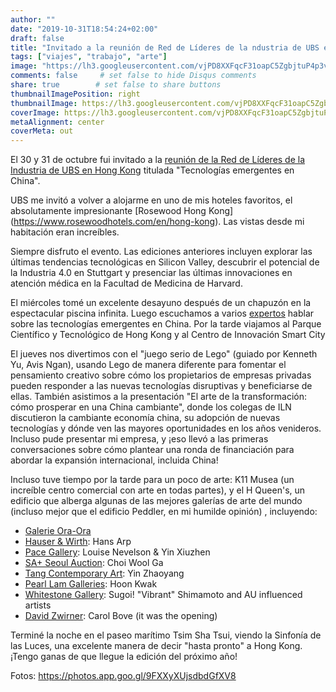 ```yaml
---
author: ""
date: "2019-10-31T18:54:24+02:00"
draft: false
title: "Invitado a la reunión de Red de Líderes de la ndustria de UBS en Hong Kong"
tags: ["viajes", "trabajo", "arte"]
image: "https://lh3.googleusercontent.com/vjPD8XXFqcF31oapC5ZgbjtuP4p3vRJtOJH1W4qq9Mg0SiFBw94Lfd3_oax_mOadxFaIQrZDraeZ4G4tgFqmaDcUSTR6wupreg6BTWNmspsg8IcfGholHEg-qC_uqCSQPzVOq6A55is=w1920-h1080"
comments: false     # set false to hide Disqus comments
share: true        # set false to share buttons
thumbnailImagePosition: right
thumbnailImage: https://lh3.googleusercontent.com/vjPD8XXFqcF31oapC5ZgbjtuP4p3vRJtOJH1W4qq9Mg0SiFBw94Lfd3_oax_mOadxFaIQrZDraeZ4G4tgFqmaDcUSTR6wupreg6BTWNmspsg8IcfGholHEg-qC_uqCSQPzVOq6A55is=w1920-h1080
coverImage: https://lh3.googleusercontent.com/vjPD8XXFqcF31oapC5ZgbjtuP4p3vRJtOJH1W4qq9Mg0SiFBw94Lfd3_oax_mOadxFaIQrZDraeZ4G4tgFqmaDcUSTR6wupreg6BTWNmspsg8IcfGholHEg-qC_uqCSQPzVOq6A55is=w1920-h1080
metaAlignment: center
coverMeta: out
---
```


El 30 y 31 de octubre fui invitado a la [reunión de la Red de Líderes de la Industria de UBS en Hong Kong](https://uhnw.ubs.com/wmex-iln-apac-2019/home/) titulada "Tecnologías emergentes en China".

<!--more-->

UBS me invitó a volver a alojarme en uno de mis hoteles favoritos, el absolutamente impresionante [Rosewood Hong Kong] (https://www.rosewoodhotels.com/en/hong-kong). Las vistas desde mi habitación eran increíbles.

Siempre disfruto el evento. Las ediciones anteriores incluyen explorar las últimas tendencias tecnológicas en Silicon Valley, descubrir el potencial de la Industria 4.0 en Stuttgart y presenciar las últimas innovaciones en atención médica en la Facultad de Medicina de Harvard.

El miércoles tomé un excelente desayuno después de un chapuzón en la espectacular piscina infinita. Luego escuchamos a varios [expertos](https://uhnw.ubs.com/wmex-iln-apac-2019/speakers/) hablar sobre las tecnologías emergentes en China. Por la tarde viajamos al Parque Científico y Tecnológico de Hong Kong y al Centro de Innovación Smart City

El jueves nos divertimos con el "juego serio de Lego" (guiado por Kenneth Yu, Avis Ngan), usando Lego de manera diferente para fomentar el pensamiento creativo sobre cómo los propietarios de empresas privadas pueden responder a las nuevas tecnologías disruptivas y beneficiarse de ellas. También asistimos a la presentación "El arte de la transformación: cómo prosperar en una China cambiante", donde los colegas de ILN discutieron la cambiante economía china, su adopción de nuevas tecnologías y dónde ven las mayores oportunidades en los años venideros. Incluso pude presentar mi empresa, y ¡eso llevó a las primeras conversaciones sobre cómo plantear una ronda de financiación para abordar la expansión internacional, incluida China!

Incluso tuve tiempo por la tarde para un poco de arte: K11 Musea (un increíble centro comercial con arte en todas partes), y el H Queen's, un edificio que alberga algunas de las mejores galerías de arte del mundo (incluso mejor que el edificio Peddler, en mi humilde opinión) , incluyendo:

* [Galerie Ora-Ora](https://www.ora-ora.com/)
* [Hauser & Wirth](https://www.hauserwirth.com/locations/10075-hauser-wirth-hong-kong): Hans Arp
* [Pace Gallery](https://www.pacegallery.com/galleries/hong-kong/): Louise Nevelson & Yin Xiuzhen
* [SA+ Seoul Auction](https://www.seoulauction.com/?lang=en): Choi Wool Ga
* [Tang Contemporary Art](https://www.tangcontemporary.com/): Yin Zhaoyang
* [Pearl Lam Galleries](https://www.pearllam.com/city/hong-kong/): Hoon Kwak
* [Whitestone Gallery](https://www.whitestone-gallery.com/): Sugoi! "Vibrant" Shimamoto and AU influenced artists
* [David Zwirner](https://www.davidzwirner.com/): Carol Bove (it was the opening)

Terminé la noche en el paseo marítimo Tsim Sha Tsui, viendo la Sinfonía de las Luces, una excelente manera de decir "hasta pronto" a Hong Kong. ¡Tengo ganas de que llegue la edición del próximo año!

Fotos: https://photos.app.goo.gl/9FXXyXUjsdbdGfXV8

<script src="https://cdn.jsdelivr.net/npm/publicalbum@latest/embed-ui.min.js" async></script>
<div class="pa-gallery-player-widget" style="width:100%; height:480px; display:none;"
  data-link="https://photos.app.goo.gl/HHPE4CF5gnp9pQab9"
  data-title="205 new photos by Jorge Cortell">
  <object data="https://lh3.googleusercontent.com/beIruNdUQQUWAjxZa7Fa7Wm3Pt7PRu_iwaxzdjAnrZyeeqQWqAmHBMmfLRK7dd7cDuxeItGyv6uMCB7j9FWXki3YFCo4XQmXCHgEUVXEomXZgJ8AU8UGmQFdtA4oAYInSvqD1Bzxl9I=w1920-h1080"></object>
  <object data="https://lh3.googleusercontent.com/-mOpvb6OGP8LDieBaLiwiVHhjlQB1Bigb834bugFhpqQgbrd_FE2Pkn4ndDN9MQlUqHRVLTBuz6DNx_IvQH2o4yjOu_mC-K1fL6eEQss2H-kzFggsEZpQIJA2QHV8btRhB49OGXV8aA=w1920-h1080"></object>
  <object data="https://lh3.googleusercontent.com/y5tZC4UfD6Cis0FO2aiHtx-x229zu2FUl2_BKciTZTf3ldyjxMm2JMx7-UWdXR7broyr01z48u1MnP0V0mh_K2o9wfFyC1Jms9TS-DcT93g9pv8m6nCikAFZi_C6Z0k-TRk7AGIBZVA=w1920-h1080"></object>
  <object data="https://lh3.googleusercontent.com/bXv7pExFxIAAACV_HbM9vISMMd5V6zlG9aJ2J3SxXVhey2DRkOHNuc16SwCKjAfQM0gZV9ja1HUXuJCC7rTq_N3v5w88l33OfiGY41YFrKCCpvQrfRGFEBEdPWhQoeHg13NKqGh8Kgs=w1920-h1080"></object>
  <object data="https://lh3.googleusercontent.com/RxemQ3TAPZQlM0eWHVluYtsEqMqOgeqTGmLUzWu7Irc2KnuSwA_DowzpX9mjawjI8BGR1-nBfrsDY6_IeR0tdknYn3zgHgjdKUN3VZW7WbjWDkMoylTavzdFtWH4RmprQCYu146hww0=w1920-h1080"></object>
  <object data="https://lh3.googleusercontent.com/XbV7lESGgT9Qv3wJEXhAJo4lwfsb8vJQgrBG53i84sK6VqrJSI03wrw2yNnsm2jcnn5ayZScCPUWgEzF5vunFdoq-U3I_qVMiO05KZkFi7MZz4A-tR4puV-I9Dl2YPOLpYG-xr4IrTI=w1920-h1080"></object>
  <object data="https://lh3.googleusercontent.com/DXtd4LRE385_5oyCnuz0f7jRO6c89REerP8VPTpZ4NdL1hS5XTAMBLK-_O2jXw_s36Qj8lLmNMexgbPFSkznCRBOX7grLy2u5wYsLr17VlmKJby_t1ois0wMP686hztr-Vrm5v5eVmA=w1920-h1080"></object>
  <object data="https://lh3.googleusercontent.com/5-yCUMq525-VAGebEvPIjsQpHH_tIJugVpqAULMSibhhoHUNL3dCvK6oS5CE1ecTKehFctXRpf5zU9k5Gs0LvFwqXQ4ST105u_Ij7QseGdhvCwMg4j8EffgbaPF5qk17Og5oWS2tEEE=w1920-h1080"></object>
  <object data="https://lh3.googleusercontent.com/b0ETJwooRv7xGFsZoUssAQXMJbljAltbZ7540eRKU2KumjaXxqI56jGp2bUjprANyhWpg3om5OwOktMgj8LGxAh1qhsgJPvgejVUQ24l7k6VUG1t2mXqFutm_BfhS44_4qJ4kIOupTE=w1920-h1080"></object>
  <object data="https://lh3.googleusercontent.com/KwZGUscYVAssXTguquupx3gt7vg9Gmyqzui3WUn8cCH7mLrx5furDiuT9txnf0T7iCtB3kkBb7AnzeAu-B8azjN7yjaTAS16-IOSxAFu5-adOrbQeSZioUagpWQJJ6XH_McExAaNjiw=w1920-h1080"></object>
  <object data="https://lh3.googleusercontent.com/8P6z5CRybeFs548ow0zB4cGt8_y3csr12zBMNIxvIlyyxMkOEfAHFSAgJujERyLPjnp8AK1rxr6rpvxebiC-l4Vrbdmo6bQdSQArki8xi4SDZkCKRFE8qsEhzbHVx-_mH4vGRuyY7NU=m37" type="video/mp4"></object>
  <object data="https://lh3.googleusercontent.com/fssNK8nvYbXyZ8BWD9v8QifB3dBOvV4w7ePzH_wJEGUxgiX2lHNFTXEW3NCZ47CoOGuuK2XXEUF8RXbyONorM3hLvgSBxV_rXgUjXPB4KA6Ix58u9Di5FP9ovyPdGKETETSdf0Io2yQ=w1920-h1080"></object>
  <object data="https://lh3.googleusercontent.com/55wjax4Pn-Z976jqUCeVql0pNynmR1PWk12iW1ufVNMmgi7OAkkoZX0SsV2qrVKOKO-bJQL0jKrOgP1I3dtKBXJXQie4-MHBUVH1CBsHF1s8AQWY5g82fB--fS9Z4sGXIM-YBAGqgq8=w1920-h1080"></object>
  <object data="https://lh3.googleusercontent.com/34Rx18MbdavEWJjrA-OX0yQLuIWHefCi954qPWV_7DTzy14PT4hSU2QDxaGG56z5HIi5Mce80a8SPa5lqOgzyhVu_xXZGJ10-JuUPcrZFAif6MG-StuXFQFGh76XBkQXIbhh9YIfWzU=w1920-h1080"></object>
  <object data="https://lh3.googleusercontent.com/xT1VXGrw4n1UO3eX7fI1jKomYGBHccTuYBY95MUkKnjHVs0Mo7EIsD_GkOXVO2aCuf9QlD6TvyTszNd-uPcedUJpX7jFR8U5oA2s1NPkbR5opHhGnSDIJrsHM3EZIlN4x1O2w0j9xZ0=w1920-h1080"></object>
  <object data="https://lh3.googleusercontent.com/ZHNWjgSpOzIC3a-HLH4I6pJSVLTErVahJ-F6OI8_XTAqsMyt6TROGk9WYHL_g8qIOLBxzjjjyr141dz9bVrtfrV-tX4Mb_YgIOoa77hflY_FDvZ_x3gtFd_Yk23DW4a78IuQnqWVMbg=w1920-h1080"></object>
  <object data="https://lh3.googleusercontent.com/5oLRTK2HrlShtdmtm-KmCxvLcR9gTAZ9d0zUsSCC5gSSkcSR3bo_GSAI3VqVwpko2rRgwbXdOrKT-c2s1s06msBsgAWhIGClRW4EiJVvXo8L72SQOQaVmc_k521xsyhLkjExx32Bli8=w1920-h1080"></object>
  <object data="https://lh3.googleusercontent.com/ffPFYhqIDDQ12fwjcOJQT0HBNTb52FENzjdsmMby--LlmiCPBx4G6e9Pi3zpkBoHbKHERtssPr8pd6EHoVx0f9kizpAFKhkCNSAdppGndN2FhGKoLn178k487qQ7kJhitOGUbjhPY6k=w1920-h1080"></object>
  <object data="https://lh3.googleusercontent.com/9mOur6xnBnb-ZVqQuzrkSKvJ8R2Vz4c3E-D5N8TgkNXOYT_sltzTa_quei0OnAuk9kn_5V90FmFZqggPmeXl_aSuMg9TMS_Am0t7BxZnL8pRHCpmEtT-Ntk5q7LJru8WNWtTXsrtaB4=w1920-h1080"></object>
  <object data="https://lh3.googleusercontent.com/3i6oPTdrgQWskaS6CVdb_mBYdTlI57SxqO8S99P2l4cP6xAE5PoWLbxz_OKyEH3D9k1u5t_uwGF_EUBhtqtNomoVmSlRMPWQ9z9Cph2wHhHr9Dyybve08MDgHAMhs49Oof0OAXqqQyw=w1920-h1080"></object>
  <object data="https://lh3.googleusercontent.com/n7lRrsvtKQJckrSA0e5bZG0cXWXOvuFfRjB6xd4YHAC40JHH4Pys-QZcKLWYELNUYlKrCI-OnqgEr4jMkEloLZhNoCnK6Im5IVmT0UwknnqvM7qp1fz8ieBSNgLg_E7bQBkVOD5lWv4=w1920-h1080"></object>
  <object data="https://lh3.googleusercontent.com/VujJ0NTwX9u_MtNSzXCO-YNGa2kU8gD6gj2PaM998TJaOHXdBvMULEMfXfbHsVl2-mVxNSNOz_X7jxYYxxBLjYjGF6m4t8RNhW_KUPl3SyvFy53JEkTIuAHbffnOeOqH6IkEBpxd-R8=w1920-h1080"></object>
  <object data="https://lh3.googleusercontent.com/EboYoaLp2943ydFVUQ3jjCOcbTb2hdqy20n5rgkxYm5k0OqC69NToG0VuPB8tnNpPmSXMKSH8t0n-qLKPjyPRkHpt_weYoiDxf9BWcqTC1Aoa_AKz_8tQ7qpiTU0nE3FZWKGcT1DOSk=w1920-h1080"></object>
  <object data="https://lh3.googleusercontent.com/POTHRUC25STeeEAqyqDWTPf188ISFOSTrUnM8qLuPw5ecStWsu0Tl9CbN2Q7NDoDYiAw_Cnyk2FM8ghL-s7uavWhzSVQ6Cj5O6COXO5SkAJ8ML-KKq55elUbQ5nDwIoaUXvauLKVINA=w1920-h1080"></object>
  <object data="https://lh3.googleusercontent.com/Y7HofhATKDTrXIu6BJffBmjci2BUHrFGFLs5-Cm_WfqAgawiP8F0Ik53ClN75FrXd3b1pbTKvxY3nVf5QriYUJrjJosFx2NYr2W3068wt8Xb3QMUq7n0AMHAdD25A8sVGumdZp4ZL90=w1920-h1080"></object>
  <object data="https://lh3.googleusercontent.com/PK80vM5kyRUHbOc3u9cfLUgq4oZO6H3luSh6G_YxE1ND3rWNWEyRbxxK1EOX4lFlXrnGLzSY044vWUzOxxy2rtPzj9y8ldKIePFTh8S1nivpnmpo9-yc7SQQrsULq2i21ZoQ4jKBt3I=w1920-h1080"></object>
  <object data="https://lh3.googleusercontent.com/HQ8G6Y8sGB99iU2rTSlHsa0kl6MIKG5BviithKdJCBOoxEu0qDgoo2PznoWLZ1T_rePUc45YwlBv8mmce0-CXOE92lUydV9p41d2pBFPXdsOMdaYr0sDMkXfntdS7reeruKOj9QrDXE=w1920-h1080"></object>
  <object data="https://lh3.googleusercontent.com/psXYRk0dc77p-nv55SenaRNskI4E3kIR5nlGQ8cwMYqImUjKPEqAtgbYRaRqi19GiM4rNEhxGdl2DLxH4xH6l8u-Sbh2k_QCnsjl5O3qr_IQyvothpiAfP989onskKL5EnO2vuacOac=w1920-h1080"></object>
  <object data="https://lh3.googleusercontent.com/Bf8uVO8ymV7ptJpLlf07LUKDlnkdBu18wSj8n7mTBA1B14es5mFjz83Rp7w7a_Tum5syeuAR8mewQdOfDVRTu9mPAvRbPIQVJciAgsZpgzhy2l0nWMH36CP_WQMN0v8GJN5latWawL0=w1920-h1080"></object>
  <object data="https://lh3.googleusercontent.com/CHS8l6NtKPEmgz3M5Pml60JZIZ8vIoaRpes9RXGjYNpxJwMNszooIDPdBMzQPb-XRce_0NE2RRIkhFvMQ7vWsphuWtCWf0ZzPfaiXj2jLA5g5NDkSRJU56MFP5v9LmfBWKTs7Ua1HC0=w1920-h1080"></object>
  <object data="https://lh3.googleusercontent.com/qBDF2BM2b-ujD8mkTcRjcgRzjTCr39QvnRrleaC7IsDx58pUw_GQwrUt_VfG9p2YaUoRKU_XQJoGv2CsHaNfb96mVDTIOyWEzYDG1h13WBlVMh4MizaLi5tTMtKLsMHgpjuhdSnYqYc=w1920-h1080"></object>
  <object data="https://lh3.googleusercontent.com/oSy3s5odiDrvNd6awUk56yap-MwAuYkk1j2g-5T7W-DoIL1rkk5K6cThTPdOTqHY2GgvwKyIuC_9aDAaIbiLAdfG6lkUSDDeC-g4no3GiAp_UGW5Szk45BW9O217Z___MR-vXEyR1HY=w1920-h1080"></object>
  <object data="https://lh3.googleusercontent.com/iMHLmVT8WiJND82xOuzBFl08POPhdgBDPIzWm2sRNvK4DPiG_Btm22ZKg5Lk6MjKWKxCiBIAeo3-bvdv3hVF5FUgvu5zSuINJumd4bVCvkABluIdLnd-m06Z5E8cARNNQsTuONE-W4k=w1920-h1080"></object>
  <object data="https://lh3.googleusercontent.com/cp8Wkh69mZVdO-QqAQ17gHPOy4g-EOU_ENL47ZOCB5UNENkJZsGwmngs9AQW2cx2puCS_dTUqUhYiOwf9ooor3G0xlHSH5jyB2wV5QujcxshYE-yNQDDuZ3Ly2Tcl-JRTX6RO_LLiBc=w1920-h1080"></object>
  <object data="https://lh3.googleusercontent.com/EwtiFzxotnx3kugGpjFJZ9sN7JqgdVghi4Jbh5JJBATvs7jaAx-_jl_qNskoV2UhOGaDZ8sSEPUcqJUgkhkRjhSsXKcYqoqw6ryCAdF_U257WWv4cv215xTfoCQdPihQ3ipm0j8BZwU=w1920-h1080"></object>
  <object data="https://lh3.googleusercontent.com/uJnGA03Zpi2cErHOuNsYl295GDq9N7qgrD3dslsnqzsK4UmW7xcNtzbyxEZtgzWhHdXqiQP57xff8HAG9KZ1Ue_4S3yDJDcROq4V5JA4L-_h3_zKVeTJ0Gd9hxUavG4ylhKK-C76a7Q=w1920-h1080"></object>
  <object data="https://lh3.googleusercontent.com/YdVfoBrbSzFgVw5alWptj8jDv5DB-s9FTYyw9uDKwcTBu9TYAb2icEPIQ8FHQFN8Ebp7kSYeeQzVgPTawWV0AiehH8bB2-_0XrSJjSUUxfrJkBBxoSQJ9z5_6QOT6x9JHzDHYKxh-mU=w1920-h1080"></object>
  <object data="https://lh3.googleusercontent.com/xBH_vj1-ktcFpZzGTdjFN1oFe2RsTBfd1JFYkTOvcIcIAXN7BAOwWk9dnfT6pHgGgzYdQwK7kSyufsnQu4Ec8EacPDbkY-wFJUKoA2zOlEKhANzu-PxOXvGCjrm_W93GJ3kCKQ155Ls=w1920-h1080"></object>
  <object data="https://lh3.googleusercontent.com/TtqQK2mHgMHTXT1T0HfxiVMaVSumTCXppvw_oQgjYJyfggLJzdMPBiy4iWPW3JIouKkbO7gwliYydBOJVIlt2-XFRD468BJiit0o9ePsX0ABKgfNR0u0ItM7FVprSLlEvhSxxpkv3LQ=w1920-h1080"></object>
  <object data="https://lh3.googleusercontent.com/afJGKkupdr_MGwY8ea1PPiwjk80tVLWWcBFPeB7I5zn6TktUBlXAK3XzbvbPSqkAjMybvdgr7LSUr3dO7M-nf3pJYkNdQ4aG2U0H8UHOY-6VYUfwpw4HhNjpr2I9kBe0EYmqShYAus0=w1920-h1080"></object>
  <object data="https://lh3.googleusercontent.com/vayzeCjXetxCWOnkb7yXoUgQF1sfTnamFUG4wCUvqU8q2xAuM5qhzcx4RI4WjVD2msmX5FQ1hq3sFxO7iN8bpWWDip3ltkRGwuL7iyF31wnzFP3dIR-2vivN93ZSBHCV6V8APj5S4a4=w1920-h1080"></object>
  <object data="https://lh3.googleusercontent.com/wtMwplbfVn1Q6FQEUYg2x-QndiSP8QdHH4rGPjSoZ1juBaZGv_y42WREqKKKxDu2jG_8p2jm0Qn_KrkdM76sjVal2ZM2jaWj23l__C5whNgHwmSW7uYEF3jxHstEgkKAB2kLEVpQCrw=w1920-h1080"></object>
  <object data="https://lh3.googleusercontent.com/WKP_wJytoDggIhCQzLIiI-M0vQtM9nbvIDJkO7puSg5UBC1S6eUadr4V1XdAUBGv6cn4q5aAYstiSmBk5UX0Coov-6ImrwwnQ98IgdMTiB9ZZOugofS7JeMYuw-5t2bKCREvpkz4IiM=w1920-h1080"></object>
  <object data="https://lh3.googleusercontent.com/8nwAoux7ZFX74AmLcxqhZ9H4NNxuRVokH4aFUQHeajnPHT9GfC0zZNjhjy9X21pOeeD4D6hoHIxX3pPjidlvYbSKHjGK1PGWoJcf9YFpM6BcZZXMsa2tr7N99KlkIxOmxkkwC5GvHdA=w1920-h1080"></object>
  <object data="https://lh3.googleusercontent.com/M0awYkk85xQOUo4YL-uuAM8r3vqt2uLjme5914fxS9mHF9R04_HXKOYn_VYT5MIdH_vCj_QCEh9G7utbz3dxlChdXZ3cPJC0uQCuqI8VhnT5KZGrhJdgzpg6aA3y2UNnXhIDLAoIsag=w1920-h1080"></object>
  <object data="https://lh3.googleusercontent.com/thfMUDya3GlmziySTeDGLePg6Pnnf_JF_Rl909LSWEfuhlpYSroakoGbZH6MfMOTfKbOnun7oHMADsdrxCLXtAiLdZlEudzc_R-cUdRbaxxeuINp0aH6-dRpK6ebf8HWJsiZYXzWoAE=w1920-h1080"></object>
  <object data="https://lh3.googleusercontent.com/NeRZLvl5IVtWtkerS9A8vnrSbYBP5HW6LLAeLkZymIyxAJ2WIXQJctBavfN1pYLbxHO_vY3GDUgEuEsKQMmFkhpO_gNbJIBF3OINYKlIeCpcx64Hp8drhwcKJmUZrzFeklsEcuHILSM=w1920-h1080"></object>
  <object data="https://lh3.googleusercontent.com/Qo9WmER105KTXlDSOz54BxnS5rmZs3dpITPE2hg5U3qy_NJlRbWD1C60BhhwzNlLkq9MR04Xm1xJOhNpZJ1iQsilEBvU0GPHgg28T4Odzf0iEUb5RoFUEMKzLBu8ciAoHDVNCU6-VWQ=w1920-h1080"></object>
  <object data="https://lh3.googleusercontent.com/saCP4y4B9IJlwFzWcLBSuOsexN9uZo5OdId-NpJ2lRs-fnbyLaL2Rhf4ZflOq_ETE70cFaT67d4nxGvMKlx4ujpbWzmAFCMZYA_Oga7pIj7esUQdDDPtjmugsJNY3ibHoekDhAkUFJA=w1920-h1080"></object>
  <object data="https://lh3.googleusercontent.com/7k8D3P1ae90L0tPIODFBhSzKI16yDP_GEp0TRpoB_7k_XXIP8m_CWqttJveV9_Qg-FnZYAr04ouPhQPibMk6iuVb7vicf_bgPUYASDG_vFmCEUqbEgGaFR9tYW8OplW0nyWGmY1QDJM=w1920-h1080"></object>
  <object data="https://lh3.googleusercontent.com/QOEVWD0RLnnxs2uXzC6e4dkfJ2cRTA8Pm5PDp65AHpaPp-jXL-mH1RddGzy8IQKShmOhQ5lQOvReVmLw2NQmLI3Y9XuZIZVkleBBoQEv5MsZJ9OSp7WzZ38Gsg721DtVR2HPYCu_hCY=w1920-h1080"></object>
  <object data="https://lh3.googleusercontent.com/RAWya7A4ofzRPqLhWbI8zKsclbnuA4eupNPniI1UBhmopd8F4sP4fS-E48lcQjZsLXSuDVro1gduXu5HICBxQnYKlFIYXUEaPDnHvbm7nMQZP1kznyqJSJ-7cNo3_vhL2D-LOLQvnII=w1920-h1080"></object>
  <object data="https://lh3.googleusercontent.com/VTfTiuYbBOf1OvNjDlKGGuhIzSCNj8XCFr89wlFEwleNr1hXzGBGD2rQ4Zx6Ag5IG7z2XK4aLuE3_Wq7xK1LmOzUHnmNYQb3C8gCCzFlc2CQaj8xaPxsAKIQXMROaqXhVRkaZCQjuLU=w1920-h1080"></object>
  <object data="https://lh3.googleusercontent.com/LpTd3PXsKrnpjhJNSMmNWCHY-jD_epfgFPLDvJ2gUgLVSI95Ck2ifeAk4LtcdXshW3eqS73oSq-MQQ7ksEvrwwkaHDtFc8EqEz-xZczirKJlwGKQUT5n7WFcX_8v5dSX0dVpR86O4XY=w1920-h1080"></object>
  <object data="https://lh3.googleusercontent.com/PahbC_ESBurkt4UUKA-m5UOxc99VOqyYbW7mX0WlOwuO1sPHPn4nTebah0hgsW0U-Gofu6AoOGL98oUNwN4-5ssQjzSvWuLWTEiQqc5WL5le-ugkXCt3fp3T6eamWKS3rkFbcWA4d-o=w1920-h1080"></object>
  <object data="https://lh3.googleusercontent.com/DtpImFgslXaX1oqaDixaSgSiHk8ZOvwimhW0W6J2_5qi65wp0NtPXxYks__NvHhKkiJb_GgHK6x2WVfrWJkqlUPvjRT64lVzpaxUSjlPjnVWQwsfseG0f0tnAtcYdYTcJhk510oAo-A=w1920-h1080"></object>
  <object data="https://lh3.googleusercontent.com/HV_ytqxvWq7aPciRPVyFGptZuh4wfpxL9Q1DlzdCxOb3evsHCeoegCnm21JdpUE2pvwBQptRwP2e-xqNbcba9g34DNBrib9HuuhGN0uJ_5pS_k4yMH9eaNUBPmjaaBpK8pH-JKFZRvc=w1920-h1080"></object>
  <object data="https://lh3.googleusercontent.com/Tp6vbCTU6uccBsd5dmcraxmyvgZGAgDM5Lvi0LKGjfth464iloFZDkXAfXw5q-Kc5Oc1AM3HYaUZnVsp4fITv7sJlo10WYOxP9GsJl2iQLiDbz_KanQWCc9rnGvdt0j8jcThdrf2Jx4=w1920-h1080"></object>
  <object data="https://lh3.googleusercontent.com/CIJ4l6rMmUm3q6P-mWjbBhR36RNd3G7S245EzfGBfsEVx8CaNy4cXEnibuVmoKBt0gCYzIyMnv2jPFMuef-e4gj4EiYV9-bkYdJYKuqVAYGkh8lxgmSh3-B-MbJ0rXzxjV4dO0LV6Ww=w1920-h1080"></object>
  <object data="https://lh3.googleusercontent.com/frI9kdgGMsYRWLIM2Nf8H3hGeIO6oifNLAXNqV11Sp9P9Bn7vGF_n7o_BqVufo9vSwnLzUYixTIbS4BOTWS9S7JRdhFEIeJ7CnJXsrDwCijxtSHuFGJwU7LXYURkVBIvEDnDolYod88=w1920-h1080"></object>
  <object data="https://lh3.googleusercontent.com/hLNv2YoM0ISatxnsi4LyxMu_hzrXvvt6wmEtXImSk_KPBrHb6NsCaJyMQuNiZ_TMjvtvWGoRJUak1Q-jKX54DzV9yGk5JYn8MxbKb92YdljYbR3dKUReI_b6ZASom4MJ5-qB2FPOQFI=w1920-h1080"></object>
  <object data="https://lh3.googleusercontent.com/UXc0PkN43XlQWeXFa37ubvKYZmFjS1wbA9pnCTG8MVmSHJmvFcYkrExhGw1gjckail6giLvH2VbhHfclHgvkeRp4g-dQ2C14-Z0PcLEQdIcR_ixETrtIYthxhCmrhAqQVv0dvZjQ4vY=w1920-h1080"></object>
  <object data="https://lh3.googleusercontent.com/Oaa3gQooyqhJlZYt7CL2_Uk4U3b0IbURAuBEIkLCWKf7D5e_vw6EkN0JaeFU9J6ik3H19uNOCNOPswUHQvJAFraNm9qbmor1HZzNqTzThSudvHa7_BnlOBETKs-Zz8say3zCw4lwUR8=w1920-h1080"></object>
  <object data="https://lh3.googleusercontent.com/FVfvEI9_PFwdxDq_hE8sB1aOfLtvs3SRnSdAuhPKGVTrbB_q2n4_EagEcCsH5zK0NrAIyz4RwYUV_Ww7AQjr3ta29HJDdaHfmAJOZCtJ2XFuKKlZV7SkQIPK4Ms56VtTpfsb7-DViQE=w1920-h1080"></object>
  <object data="https://lh3.googleusercontent.com/0apKU-SLupIl4YlvgydTj7DxkWUytva_FuvuaYxqWbAHzMRXKRaogjW4HpOqjnPMfIN5igUiYIHXI2Bed9x2f0m_DuY94a441pKfGJSMEEYhDVibcIb56nSU5tAO3ad1TkrQFgjAckQ=w1920-h1080"></object>
  <object data="https://lh3.googleusercontent.com/BHWry3_NW8LA010DQiL7u-NjO45SGSmcH0C69tL10BZPT0pTceFT-EUp3FQClGJas8kERqY2HNwJ-ee4rqgC6ghYMOpHzbGWOUF9Ty78efopCIu3Z7TGHFY7kp8rnj-Tsy4FcWIomEU=w1920-h1080"></object>
  <object data="https://lh3.googleusercontent.com/b7E0nSG_GDxGB1MI9KKCB56LI5LCbpRnlFNjIUh9p42FNmRsBl0ykwNOuQRwyAu9DM_mU1rI7TajtuqKlSLfyWuJe3u5dHm0RKrOh-hIc7CjttKpxT0F8KTNxXjneRqATJnTcI2kD_I=w1920-h1080"></object>
  <object data="https://lh3.googleusercontent.com/4MBtO_ZzSdr8upv6zry9xV7QtXl_NcUqeFRR2QXnCVWLmXZmBFzFterIPWwVLnSN7GPkqRedtslO2QFH4yMqVAMa9mdU7B8GdPtqBd1L-wC2wfjHAzGkk8VGHmC0_JealeBRSgSln9E=w1920-h1080"></object>
  <object data="https://lh3.googleusercontent.com/YO1Ct1VuGAuAhz2bbdOiSsNOKu5NZJda5I0lb3QhN-BNjYffa2ZhTDERxaP5ci9PdZJci24gflpozwI6MjnIvk3WBo0cEX3kUY8v58Q9y7lQgEXY5wJiTsqleFsVJmOJHanD6W_sr5E=w1920-h1080"></object>
  <object data="https://lh3.googleusercontent.com/hr9kY3Yp79VLRd4H1INIQGGBWZvOnEnbrpzAgWIoXtsuZRKMxuMo620-UuHxMv8NW7Rr_4LMpNJPkk3iq1p_IQ_NvK7RjE-Bjgz5nvX1BFTGed7pZFUkGMPzJRPIMl75_KHh0mRg5gA=w1920-h1080"></object>
  <object data="https://lh3.googleusercontent.com/Aygw9cjJCSVAzqlmdBXCkn-YPlbL471N6GzrxVBOlgIGy2XQJjv8l4vZcQxXm-k3_FS8aSU95t-jAZbf63Oivq7qRLPasGTYIxvHTtrsPZuAbVIewKzfAF4pj_B6hTOF79vLiJzsu_8=w1920-h1080"></object>
  <object data="https://lh3.googleusercontent.com/3ORfezRBZfY117k84nub2GLJ5mb44ux573p8DEYWf6042Am-zaGC1Ye2tN1t0NKXZpDI4LeVfJQJSRSU-fAkjPq9vcThNSuK9cX_9N8_YC9NWcuIH-1GgyPFWU9S1wCvFFzU41N8HH8=w1920-h1080"></object>
  <object data="https://lh3.googleusercontent.com/MPp5rnsWtSmgIMJmcVcO2LRIOmO7ux1cu9UZT6BfYiPaabyuuKWcU6fMu9A2HM6S0juaX8VsEhWGM3d_x516yOqMUx19jTOG8Eu_-ziShqXXB0p6HwZQJBHeSg8OQINB5DQAj9Sem3E=w1920-h1080"></object>
  <object data="https://lh3.googleusercontent.com/KWxv-Fr9hyHUy6VF4_txk5QOJp6IenhvMGqgRGPi1G2JEioUuF8kkA9YDejtC2SzjqJ7z3ZiEdyOoG13CGX1-fEdqLUWcbbhLV44zgkWE7doHAa6Tr_DKVmMXqLJEYep2RD6NXxf53A=w1920-h1080"></object>
  <object data="https://lh3.googleusercontent.com/z0bigqHmkaTirSwOWlfEDv01Lcn9PO0g1Uu2aYGFzMKaeCKviWNH6uv0oKjLI9x-0VfrAXWtTXK74R0rB1fILZc3iNFEp-BjUvM_Lgil0alIxdkrOpvdvi9vcWkHjotmrclEciiCYfQ=w1920-h1080"></object>
  <object data="https://lh3.googleusercontent.com/s5xhrs_Ex8xGAfqmW4ZZ9tGfnYp7D0gkDEgH9jkkSfbHrRqloYJPrPgTC-Ns39Pcw64BuhJUZjfAR7Q2sIqS9xWXNZ2IJjSJD8SP2JaoodIZ9LijNukMABVDYVqNj9_ifqYtv_EL9g4=w1920-h1080"></object>
  <object data="https://lh3.googleusercontent.com/K4irQUI35hO9pU9hLIWotmPLre8jZlfSJ80B1Or-KxBXYPGPytZYDX3H_CPduJ2OyWc82gSNKVseV-npSqYWYR5rr0vSTeFr3bKXaqVg9fOWTQ4xckuGJT_lKMfLwjWsEYw7jBtEkbI=w1920-h1080"></object>
  <object data="https://lh3.googleusercontent.com/iIiOueJ_GAirNyaAyYaaIScQY4CATep6cdweX2AAF7zwOcFu4Hk4kVaaV8mxfbEj9SV63D4teyO6pC797GFr3lrerDNZJ7ELSQP5HUIX_BybscKTMeYCP1aLTAQjQl6W0wCdw3lU2h8=w1920-h1080"></object>
  <object data="https://lh3.googleusercontent.com/yQvNkusa2yBfhGrVZaDiDrMwfsPEG9tyZ2ab0n06kK8g8j4FYLDL5UutA_qlOch1bqI1H6Ot22NAZbcR9kGsU-b9T8dcVYH9z7XR2k0N_9bpOZOntjkm1ImmeWpUDeOrVGStrpjnQfQ=w1920-h1080"></object>
  <object data="https://lh3.googleusercontent.com/4cL62JT3MKQsjFs_1JyNfXFcsmoBbzq9ok54IbZPl6xWGXiJy_829Ft_4u-rxN3evf5GUXxu-7-svYhew0O-PcvRn4oRdl8M_F7rPYleuOco7CvvYF6a5gHp_IF_W6usyaPRvfxtCqs=w1920-h1080"></object>
  <object data="https://lh3.googleusercontent.com/VxugOtjHKIG95_vzlzoHAwzXTPLn16e8_zTkZ5e63GcSq2ZZGgoeOBlFbnHz2BSazpNjsEgeG_ZNZ_pnIbiyNr30Yr_dIBplAzIJyWFfs8-b7y-7yGub-MS7Rkym2kM9gnPOTWpS4KE=w1920-h1080"></object>
  <object data="https://lh3.googleusercontent.com/LnaZupKvB7o6Fl0_WiP3I0b_nv2APPvmAK1RrJlScvHqisJmhnXU36UyzQ8KhSsaZ-Mb_wzamZBpX1_TjlFqEVJRlFd14ODSRoDvyxTbzRsDkCAgsOt5LX6l_1oxNONqPQ4puGB58yg=w1920-h1080"></object>
  <object data="https://lh3.googleusercontent.com/WR6XWoJ73cIrwPtZ4RzlSculN2Di2qtZrLM83GUMQ0hXAzhW3NlV0cYaKy6gr3UHfWuwiFyA5viRFUfaQx6E29rUdfrtLc28TXCxivMV2jdJ0mgANhNRmeJ-DjPLD_v8DKDsu27wihU=w1920-h1080"></object>
  <object data="https://lh3.googleusercontent.com/Xhmf1UW1KsK0-QzmWJOFS6L3KW8FGd373jJxh2MC1-nFkp7bYC1Zs-IZ3XkZgsThCryRVyO_Vwv0fxblBZBkcEuQr8IuCFNaSOiIeQRPrhE7lO90K8-dqXVusLRIcE4vYPHxR1kMp_w=w1920-h1080"></object>
  <object data="https://lh3.googleusercontent.com/JlzKVRbh_KXdEoAQ60lRza6ZoAYRCQ62c-oypWAAJmTEAxM3f8FZS4zpOvx7IRw9DfgM2L9T1khE4K78RGZW67OxyfQSAtyu0MWq7vfQtLVLGOxA-zZOU78p9qGL96g8WjsupfHk3DI=w1920-h1080"></object>
  <object data="https://lh3.googleusercontent.com/DLsAADtgIAFHsiFjf7rqN0Fw4mcRHtG_9-mD3yYLH4aiQDAyrIfz8XoJp6HLh5OavDRmEHTK8dJR6VZ4e7jamHEeUuOcC9abQeGCxHcxdt4A_mwx8Fq_BhUNSwxPe0rUk8VSS3LCA3k=w1920-h1080"></object>
  <object data="https://lh3.googleusercontent.com/Z3LU6aYvyUxOB7OFZ-Ypl1aTu7EUnYMbYncVG7xpxI8PhPkZ-9Kvw-G0rk7ievAOyHs4ko-WBELBIixbUl0z39nGgEguJkPKFy_RGfsMvlMFH30MMdSt8DQZdrO5OvZfppBJCi76VN4=w1920-h1080"></object>
  <object data="https://lh3.googleusercontent.com/_-WyXc5nEHRGsIE2L-6QdWterKWhKybEwd4pdQXNibHKoJYqFwNpe-QArzPxoMgCmWU21i1ZFiJw2MhCaL5KqUBe8MCgkfiDOPIks74E5924CipehokgVdMYvCjnwGt3l0ZSChlH5p0=w1920-h1080"></object>
  <object data="https://lh3.googleusercontent.com/z2h10ztJoRLsnI4dv4Q3awX0NhcLtIf1vGYwBJ73MAxdbFls_bYOpXFpq_Le2NS1qZLFWPJplvo00M6rDCVKn9FaAUsI7zdEyIpukMlO_QLicDlJrMwZnlq4GGx9jdbQUCbM3bQ9YZA=w1920-h1080"></object>
  <object data="https://lh3.googleusercontent.com/q-h0ZFlVTz5ZrP1jRMll5fcz4oeFf2wuYn_3wI9Im8grX-45aZk9YeEQIHiRKXjvsJD2XZDfvhO3unELmjZqY_A-Yfds95SlHrogcpJCdLCxMOG4GncW-tNUKpI_hQlMrWwVScNdUv0=w1920-h1080"></object>
  <object data="https://lh3.googleusercontent.com/sK6T0oZ8sZQ1wVLWpKDn2JWzKqBgY93SyTHviSMpgNS2T3yNfcNMfO82VTH6MRBpjoDyP5xhy1jVlqgShwGkq73m4ZK3fVu5jh5JRZ3JJEH0nNkgWCW0V2dlNxM-4J9RWQNVZkuZoFQ=w1920-h1080"></object>
  <object data="https://lh3.googleusercontent.com/0KioiTrNHJKXX3IW-FC3vU71uKcIyyKnMTWVIF_vT56pjdICa3bjQOeN23dKyZ62f-FbKlUaQVmy9IawcrTFaGTMjojPFyBlBjHfuz_WSrSOLzgByPNOdqHI3ZowqCPDTGN0p532k3Y=w1920-h1080"></object>
  <object data="https://lh3.googleusercontent.com/hnSYC6lwHj3Z__hbWTUeDDDVbCwu3uJQlXydYzAimNCrMeVslD3Vg49fPhr8xWPAMy9-ED4cRV_b4_94fvcJC8ic6UG9M4sBSz3KRkSXKysjG4q-vGAgg120esHBq4z0vIZ9VUm77yI=w1920-h1080"></object>
  <object data="https://lh3.googleusercontent.com/NpR3I4iuRSqeCJ7gAbCJi-XZsSp97YCCSCXWEBPoYAVnmSvQ8eB_Nm0jAY1EHJsZr4ieS1fxcyceLnEj8nNpr-Qtk1B4ODTgQNVFPf9ms_WGSemt2WVR0UMwOXvlOIVyqvM5_K7Haek=w1920-h1080"></object>
  <object data="https://lh3.googleusercontent.com/yO1XLT_wDEYxv9IuT0R8eNllS6boMckDAkgmjtRPfII1Nq2XuxOVxjsgO3U59RDxcujqWlOFKzDxk464J6ZdtCJ3qq6qhmSfoUk7Nzras9vNzX8qAUepkcl105FwAK0UJLpoJ1J2kjE=w1920-h1080"></object>
  <object data="https://lh3.googleusercontent.com/TlpCBDQncP8X5BJhPDoRikx7QW1DBpCm5rart6zFmZHYGKGIETa-c4Ld9eyZ371Na6EklIA6pvwHTCvo6BDhTyvgL9VkZKkjAYUp4voV56oTNP2-MI7RS7Rl4LxssX7vTpkg1GmdWCM=w1920-h1080"></object>
  <object data="https://lh3.googleusercontent.com/g0C6uPSjjuzbwPu1jAo_TIteCrIonWJar7q1C8GeloSPgTycc7PDjpOn9CoOEr8LeQkaGQ7cOuZsGeGwR5YubUzwIvwA4HyOiXUetkVBesdFAZI2EriXscRcPFfj8dZYJCVTEEILLxc=w1920-h1080"></object>
  <object data="https://lh3.googleusercontent.com/u8Ltk3wKDdKJwS1Y_4c4ZmGU2I9y3h_jL2fqurwgPzt6IrcTU8XNeP1eni44SHEUHqTWSjRy68lKBp3mhD5MN_pSXQkr9arRtj1tR_4wiWzrCuuexTWA2bfof1s_5W4yq5mtHylvNlU=w1920-h1080"></object>
  <object data="https://lh3.googleusercontent.com/W8mbxOUJvgLrPn4p-D0Ap5u6RnhB8vcAg1YJn4rW3mz34jXOSwKeo8plkByecb0MfYU-wPwWe0QHkUkddl6dJRw64FW0XbD0Wnr5QMUMfkKpF68tx9DYGFRU48XPpan__zNFmptZwio=w1920-h1080"></object>
  <object data="https://lh3.googleusercontent.com/TmQy7ZBbsxpDutNw2LkZrqb32zeE4vQDUNd0h_T0RreSuAJovzPF88uUqE931q0jM9CVOznv9gzsTfVztd7hGV2u9dHdF8CbqcjEb0dJ0Mpozf8LqCzpjL-JM9gHKgpQGCHL7MGNR8g=w1920-h1080"></object>
  <object data="https://lh3.googleusercontent.com/YLf0VIcPlAV7pk8ELqdKINcH5y5OPA30_YrEqmayNzPWBv6u1ZxbyZssvb6NgyPiMRIYhe5GkYCzHHAKvga0a-ebbVPSlYXlrpsIz3ZI9Tprmqzzc_KgIbxBcdqgFhV-JMxZP25lyfo=w1920-h1080"></object>
  <object data="https://lh3.googleusercontent.com/5ZffSma0_xKGDcA-O7faGZuRXZe8Le_Wwg-Q34BddleFHJMy4JXD0Q8MVjI6hOo5e5201deiSSU5sTu_XUV3bHY706vqsze1t5XHtZWNa8vKK-k6sbBpaoK7VElW3q6oEmfkSAIBhlY=w1920-h1080"></object>
  <object data="https://lh3.googleusercontent.com/rULQqx0aiCuXqtmLxC6FwS5C4eSTi9XxDYL_0hY4v7bKWyxwOov9CeVezbEwDtM0xSNbGDQaQErh8sm6529wxqH4jTg0IRtI4nkUTxm4QDJKVWlV6teh1BLBYrJ7jkYRJ_j-YKUL8a8=w1920-h1080"></object>
  <object data="https://lh3.googleusercontent.com/L3XEopMTn39qxJ_5vtC34FpHGxPMytQ2Mob1YwcJMuI-T1aqilrS6C2D1VZZjBw3f5zUIAChIeExwGUGNY60RGaCXUcdmmq6GerjRJbJEjnWj1JOOF-e09c0fVDzkIAmpKQJmu32R8E=w1920-h1080"></object>
  <object data="https://lh3.googleusercontent.com/ZXslsJdstQZ1qeKFGDHFP-Gy8dk0qYbTb3uwUmvqU9PiU0PS5BqgSL7aw0HOdQBJnrpA8_Yi5szVIrGyQ_ar_NVqfdBN0bdLVjifmyaSQtGzlF_gEx-3BSKB1ioz4Icjpp0haQsUc1Y=w1920-h1080"></object>
  <object data="https://lh3.googleusercontent.com/A5eKgbiSk9j2FlERGXVi7SbXAGx8oz7jOCpxU86qkWvfuFEhzL1YYb-EmFPtWfgOrOUiHYEqOMWh6slqP_NBqa2msTdhguTcD_qMZEqWCwtogcU_nxkqg2GMujrvut2YHuy_F5na6SA=w1920-h1080"></object>
  <object data="https://lh3.googleusercontent.com/NRRQazCjsuiikBsvL-Wj80hzL99JxrTbUJvOmyrkEnTSitcqOTArHZyUYRWk3xa25b2XTY9_mjFh33jbmlINRBCH5Rv2csCZB834eBtJLIsfXjN4e9BkX6xqwUSaoo-pzdpJ1Lv6npA=w1920-h1080"></object>
  <object data="https://lh3.googleusercontent.com/bb-Ret7382uCGUW9HhSSBZPjH8G1ZYF_FkAAv_d30JzENwxxUw3pWspLzr55BMj8rqWDoyUGi2UQL5k6jhPhhHdczpZao3mUjFEeh2o_buU5HFn-MOzhgrRZ-FAnabkCW9ttjBKx2Ug=w1920-h1080"></object>
  <object data="https://lh3.googleusercontent.com/oMVRd5b8b85aGD_k0dnCk6ghErmIiH904A7KqIB_n2Vkb0OyzuRhlFcZo59ni8iIIZYZa4b9tYfU_5iMCaGCxxs5QUpS4JwnIYgk5Sk2fT9rjIJIOsB9-Xqd6EDLpUfAobceR45uGUE=w1920-h1080"></object>
  <object data="https://lh3.googleusercontent.com/cSRcwEPEkiglrOhjWmiq9_4-X9jm3j_3NokToNRfXTgx30vPHkir5Q291SW937vi65QoEygc5nRqBrNKe0_Sa1f0VKPhiMhoyr-KXrZxU1A3ZOxb42o85R9SoF6Cln3Hm-Qlftaq5dE=w1920-h1080"></object>
  <object data="https://lh3.googleusercontent.com/hJ7L3JblnzFhx24fwaDiqqJLFqOxaRueTrhJ5CVgDjVoxntILFJAFoLKb52E2hHgpQxrc-2JCGlVK_cnM9l_2sHJMVU_sds9RQYvGPVxEEXlU3Pna0M1yHnNgBack9YCCojHMHyeovA=w1920-h1080"></object>
  <object data="https://lh3.googleusercontent.com/Lj-YssQARlicbgHNJccRS6VZMMxlzMwoTRgo6aYlhhvIL2PCp7iWknRhDSkwpk7cx9QEjeI_8tyHQ77jKHo_Wod0w2h8LrENABEhAnWAdYlJ3RqWQCw1oSixYY8feEZHaT4XE95uorY=w1920-h1080"></object>
  <object data="https://lh3.googleusercontent.com/Ml3Abt-aeUMIwwoK3oxSYiSBBczq_M0uaY523W-XpYbNWmm8E6MeX2qrUqKuiA_13bGkYomf5H1dKGbaqqdJ9a1UlBm1IClCRUrMImRK_YGg6JsgmzZnFFnY1VfKJa1QTgCDP2nyAx0=w1920-h1080"></object>
  <object data="https://lh3.googleusercontent.com/PDaQam6c3GpMlOori-oMnUyGy-4nZ0yp8bUruwrjwTCzdQFULknah_yGKJG4FM-H7PI6GgmX4weWSGqiNwJauqcHlL8hTFOioXgcQHFcmBi1zYqGeqUw77FTVOWRmG5vg50I-dRQGEw=w1920-h1080"></object>
  <object data="https://lh3.googleusercontent.com/s2ALOWj8ivXw0pNMEghlMG62IHe_prueXovlv2K9keRlQ6p35zMQnftZS_IaYys8lJ45lmUuBwp8MoLT8lMiHmqZABmD7sa_3CjrlzdWvSX51pZA6ucV-pYCztxvD4M0mccpgK1wQwo=w1920-h1080"></object>
  <object data="https://lh3.googleusercontent.com/WXlgk6vo6yAXxfAVxCoE119E_6SqDKuxbRqqtpuIwiplSQ0MPaZtfIspkuudvY6E1m0AeTAP6GTz-rJ9lCjbxWKvYDcaibwbeDC5o4kEKcP9_CqUURrX3DQomm1KVOD0KMD7y8fobLQ=w1920-h1080"></object>
  <object data="https://lh3.googleusercontent.com/amiEj3T2CmAgYs0CGUmTkmGcqITKs8d5JcAJrexVV6yjSHhGqR5NvVQFIHKhJLyVqhws3uMBKCjTBhvm4iOm69OCYHNS_sP5nLM7Qn3YcecYQjQnPqHRyolLwF7CsyDhtJ7ntvPYnyM=w1920-h1080"></object>
  <object data="https://lh3.googleusercontent.com/J8yc9WssvlFwItEUwpLqegZ_ZRc_4d1zvjWCD1e_zwV4b3VrPCVHJCCot0ULxlq7uMK8YhUDcslamWdY1HEuiZEFrZQDVjk-TYxQYPRPG-jF6zDBlNBGPVQN31miVkuulCCNHjJx4Dg=w1920-h1080"></object>
  <object data="https://lh3.googleusercontent.com/DvDtRtW0yFcabcUoG8HTskEz4YXWOktJFQPNBpLepije9venc82S69Gk6_OnBVoPMJyqyDH0itIQYDUbL-ySDJrGype8bywRnhsASkoBDT-5-O2yHrYCPqHeVoMhqYRZHNucr8aGz14=w1920-h1080"></object>
  <object data="https://lh3.googleusercontent.com/3yBBKjSFCAjqe3vLAO9lwX3CJxUdE_kbGGg3f5l_SnghLsRWk58loaYAIb92f7-tfFDCJbUNHdgnkElhjEjn-nEh4-Vs_Q-e_HG0REX8AJcPnBBOiN79XrFRoiWAWIudzVd_W3o5ga8=w1920-h1080"></object>
  <object data="https://lh3.googleusercontent.com/4lQCBPQUGtAEuWDWWn5riq-lF1KNKVtjRHfKSUvK9XO9hCCBA5GiZujEutQzcs4Y3Ry9rQqsfIqptAsoIukrvCBNPIVeQ9H1Z2DJID4hy0kKb6_p4FsESPYGiMcTkdv0yrvc1X2E_lQ=w1920-h1080"></object>
  <object data="https://lh3.googleusercontent.com/wt_JXrmaiC1WdJsljAK_xMVxwuIOLpRwTiH7pUqKY-Ia8AEf_rnZc6bjo6NncC2VH1GGImxWdpzALP28v6tJqiGE5BWE74QyYxyL6_PXRpPQup2EtH8uQF8YOL9KIPwACWcBkeUyotk=w1920-h1080"></object>
  <object data="https://lh3.googleusercontent.com/iZRP9gu7Y_kTc8Wv2NvIXLZk0wu79camhVGoCJhQrvhOShpn3wjQ7I9kv3aogcMXtbLSwFEcijvSa1r5HtjBR8Rr1Tetv49QqJhj0ih-FjSyhPiiYmWoJvVk2tgtOMmhfL2N53ZJRio=w1920-h1080"></object>
  <object data="https://lh3.googleusercontent.com/hHoIybja2Qop0IyU7Z-Bm1WAToUcH222IBLQTpOEJxFp_JzW8kDSdSVkXcHPauWfgRQijqT2-iGp12kaIfaDiMTNjBNLnO1LZMOoQGekRLu3dMdV6D27UGKcmmZWZDu9jJFAhSIhyFg=w1920-h1080"></object>
  <object data="https://lh3.googleusercontent.com/T1z7qy-EXEY1OZ_D9oNfbubldt8lt4EeuPqpYFg7UN6S1UU58ekHhUktS-d3PtASFsZf4_Dw2FotS9oFNEUfznPFGEtK5vty9PNhhxEOyvhraZyJ4LQqfq4GNg-Pb53ddWhMDa_-1M8=w1920-h1080"></object>
  <object data="https://lh3.googleusercontent.com/2FQNhnmSpn-6mcZ2m6NjVdTn21-S1SvsEl0CRyJSYMQoi-g3SXlWASVTCblXVGIrtfzZ8r39gmbZvLxTO9C13joDVbpSWFXxq1ciGAjUTjusPyTo7P90vK_RP7e5dgJQa76CNv_tFGA=w1920-h1080"></object>
  <object data="https://lh3.googleusercontent.com/lkqaD5LL3tGYGamxBeXCR4cpnLy5YnJsnx00IfqP7DMwS5SNH9X6eZr5y5GG0hGR2KEIl6oyNZsDTGxcJDGOAEpWx5ItQORn_LaJbIjU6-gOgI6gBSsN_g1t-iwZlC-uucVu45jMuuY=w1920-h1080"></object>
  <object data="https://lh3.googleusercontent.com/YGagJWc2fJjtakWC7W2jRARlX38GgRjR6ror3LLd0_FfkYkxQBxAKLqjOlc8Q0Fub4hE9UScCg5E8Xqk-lA4WKF6BtRdZTtCevFMuwaw7x22QYajpSQoBtYXLpMr4hbtP5GNnvSHh9w=w1920-h1080"></object>
  <object data="https://lh3.googleusercontent.com/aweRKfvYum7L37k7NDf7RoCLt3qTX8tAEOnFtEqiFiVDgeR9F8nTfhSUhrMHhQA1YOc881j5RF6bF5lxvOW4PfPm2F9mTgio7r3ZVvkI2UlcND1JFh23SKbYCu1sSQoBxTkXX9cUc_w=w1920-h1080"></object>
  <object data="https://lh3.googleusercontent.com/Z5DMKvZ_guI0ggRfjAcrR7tcfQWyKzztOYG1LUur3EENJwnQHfZoQOw7-q5CmFxw05oR0aZ_dqub5JtBIK_8dhw22ny_uUeuzGduNTKb-_CJvixFxnI9QQCSvbP2w8CjsoVW-7fMk8w=w1920-h1080"></object>
  <object data="https://lh3.googleusercontent.com/2YWa9P6SuX301b0oH-qF8n6khl__4WbzJEXemVLeK-tg-j1p4a4pJCCpapS-ARIYm-luYeg7JcJyg3Vc4aY1IYeDcDy9oiabF4XXXh8jBesxjy5be8RzCKA9YNASqJqjeHzIsd8eVI0=w1920-h1080"></object>
  <object data="https://lh3.googleusercontent.com/_0rSQsTHhvyPAD-DdATa6oxcmD5a1CgxZonA5dDafjDcPJvvV-GO26a9DyTLtP-uivRnfEcfB71znUb4XGe1RWrZXQRFTdMJcoY7H_oXOthLiYYjnnbMASB3-kOXRctfalCF0vi4kXc=w1920-h1080"></object>
  <object data="https://lh3.googleusercontent.com/9StHaDngqxsrlsyglCSxlICT97OIW44SAzxZiXEEbtwUL-MGKWCoHhIUs_RGjgGWU6-usBx0PaWwTf9InW00V69woOvrNSPPfpvKw05A7t2giJ4R8HpJ4_S-K3uTrlK7weXND2FWoPg=w1920-h1080"></object>
  <object data="https://lh3.googleusercontent.com/S0ZWgGDrqJDg2ezty33qhKZ8ixxQ0ni34QTvtP2zV3VzrGXAz3TRGMWTX86UaaCfRhzGcJkObRui9RQZmRV8ABHh3vF_Qzaj49yiP47VZI8eU1Gu2vqnxPBzVrFWhrvK-kNK8mBXxu4=w1920-h1080"></object>
  <object data="https://lh3.googleusercontent.com/OU-z1HGtSOAnh0SN8b7u1VUz2K6wq7i4XxRmjWiD2SrhRHzwoQO7iIKWtq3sGzE8Fj6exuVp6KeJuO78OLp2ZFU6aykpa0eiosmNm2Q2EPa4kjbj8UrMKfuMGnjZY1NivkRnA8gbwy4=w1920-h1080"></object>
  <object data="https://lh3.googleusercontent.com/134Xdf8WXzcmNn68XdPr6d5_wIn6qJHFhSWhBnc17BYHwRbJgvfYvbUBWQUy9AQbTOuHIg0QvX4Y66PBD5oIYd5hBdLqFaJAJEWVC3Zl7uZueYl0Eh_93QzuMgzkB5HIVmu0e-JR7Jk=w1920-h1080"></object>
  <object data="https://lh3.googleusercontent.com/LjQptKvjORYq2oOXo-Y1O4LprvDTrFN7IB0UNVjwUIO2R-sXy1v-EwY1psGgiK3fP0v-VrC91RvlcAHx08YP1WNOGiyZywOlIxfRZ4M5AKQU0-MloP-figd5EAg4sUAEUSHkFwmJVzw=w1920-h1080"></object>
  <object data="https://lh3.googleusercontent.com/sB4ojcU6AnsYs63SWv1DV3QJl-WWlSiH7p44uusksxOlzxcQUSQvuUevQya8DV8-Ir-E_yi6ZVAvBusn5rjGB0zVAvq7gZsWzmKjRbEVaguuXYmlZ9wMWlf8rDh_AIp5xb2GTiShBIA=w1920-h1080"></object>
  <object data="https://lh3.googleusercontent.com/xGlz-PJ2M5mWSnf60AsS7j5o7jRm2Nn5_DfFBcDaDyMSzu49wKvEv7NpP_OTWZioQc1eUDuvxDzVdUBlLOc5DJvUGVZhizn7HzhLrkMgKfrFaNEYi9HqFf9birGmqDoiToJVrMZjnRA=w1920-h1080"></object>
  <object data="https://lh3.googleusercontent.com/U6LFHMBIJpxIMg6U2bDEYYWk7SNA3BXKeoLaP1zDbYwiyrsrDNWoeeqry254sdaUkrJR8YiyPxeqLwqkV-aLIVVetmP-A_XVMx6YLf7O3K6aV65X9Tnt5vJpf0g-7-86O8jqyShQzzE=w1920-h1080"></object>
  <object data="https://lh3.googleusercontent.com/zSmjD6Vp8eG0JV4q6T6Wx42lMHYMjkM2L6aaP4XwLB8HgFTUfdkGZNaNc_s-6xkINvUAW774NbfJJ9OZFHYtXjRe-LUZXMsV4SlJAG3ZnMrC-VGX-PCDDQrx9U99hbFrdtnn0-iSTFk=w1920-h1080"></object>
  <object data="https://lh3.googleusercontent.com/JSgQBgRlqLRi9s8sOCN128Xi35cE9W1YgrkjHSNG0KeDd8fNrnPmW_ariZUrp0BjiAHk4QT7HN41wHvy0bGP4CYS2QaKFtwu-TKHWbQ3UH-3gmLhHN6NTee-t6uaB2JWC5eXCqX1dAE=w1920-h1080"></object>
  <object data="https://lh3.googleusercontent.com/2csRsSJm-yAyBiNIMhJg4NgXyITv4SCSt35vMW4G3ii9kf87-v1NxMceAqHuM8WqPFPX6s4nacE4pPzjayj9G_GoK9K9TXBmlrg5T1Pbpo-eJrXK9Zoy247sUUfD9M-YpO9RTWKHo58=w1920-h1080"></object>
  <object data="https://lh3.googleusercontent.com/8DwX7RrTVlBAhjkX00yM66xNhuvTy9v6uXMkwhPfbXsbA1R6z1wFsvfA-NvtvCth_QNXyHZvE5Y6zj_6SDyIe12ql23nMfLo26cyPdnS4quKI1Zi3D3GxdueU665yqJAhyufZOLfiug=w1920-h1080"></object>
  <object data="https://lh3.googleusercontent.com/8X6QFJ5xwlR7vJNtqpc4JX7iyqYpqz0xSVcsyG-oNDRfwLtBy84e5QW5gG_CbJRbxH5LfvNixYobZO-Y1sOr36Nyr_ztoxaKkNuumi5BQJ38NG4dYqQEyLxG5gEOg89g2xHxQ3VnncU=w1920-h1080"></object>
  <object data="https://lh3.googleusercontent.com/ZKy3qU2xLcUTV4RHJcvbt5hdKajmLNIGR5Thsi0y7vYjUF7aeQrpAJsB1qMSPoBIkk35qyB3uHRqtoxUW2dsmBB_HdNiJd0-x6_FeL8VOZ3EFPXV1B4IAeSvw6qJ_pFCLo92eWJ_IPQ=w1920-h1080"></object>
  <object data="https://lh3.googleusercontent.com/mGktGElAY7eZjT7T3oJhaHBJJobBR_TKqIS3aWFdJAQ7JSEJ3ZvteBGpLaQqb_MsVyCh5QpR_MUHr2P6ifdosib4g4K6UJgOSO_BLFYXQd9SmAf-59P5w0dRCtcuU0LnSSy5uabDRVc=w1920-h1080"></object>
  <object data="https://lh3.googleusercontent.com/QxMZUnF9ZZTCukS6PFSy5FVZRCG4jKqG27rUaYsTEto13PQ8Jrr0sovGRBAQbNqet5vGLzpWtexj7nnDDyVm5e3zGzIDO2SP_YSs4X8hvF6sHWW7lczp4V-RnbFp-dQNYJ5F7RZIjNA=w1920-h1080"></object>
  <object data="https://lh3.googleusercontent.com/FJv6ZiGnkW96Mbh_IQxmm0CcBokVOHuJeP0nYIbrjPjJhJLxeSCBorEgPA8dQVuSsefu1Pb-69rijrqMDm4UVYQ_JpTq06JmwPpDMwKSyK8uUbimOnMZdzrVTlUnjoPKx8Y4uM-L2EQ=w1920-h1080"></object>
  <object data="https://lh3.googleusercontent.com/sLR07tujbgGlXuukoKGdsru1sPPVfVY_JN91ZKtrKvkR9nTeePe-63GoamH6BcBX0pdmHI2xCqKhPQtW_4rVdQp0hWCOuzcoqDwSFwXug8GHW7DirMYxVv2Xm0O9h8z4c2NMFbTClDw=w1920-h1080"></object>
  <object data="https://lh3.googleusercontent.com/7tAiaxyMQrXLqZjVFtbtOoDnVDzIIymoxtVwPJjG70Pdp5VXwG9J8YGXyd3TCg6ImMa-D2JrxDmZeto2qVVs-EFJD0cag8AZPYTGz6tj2Am-du4qKuOYnuIOlhCHQ8zpV1Y6cxFh8jo=w1920-h1080"></object>
  <object data="https://lh3.googleusercontent.com/DCV6uDgCBRFnCs_GqsdhNxtwYzK-RECbfzRPj1PjA-Ve1-pjnxKtCmvRRA7Os0m-t65DuGd3FmMnNKwQxTOTw2px1S7d6qZqM7sQxKUGp4yrCzNZCgNkKrPq6mGI7YbHfKn_iGN3044=w1920-h1080"></object>
  <object data="https://lh3.googleusercontent.com/7ZtnMy0HPcBuZbH6CWCvX_AQ0K28s3K7Gs83A2KNS9ABoGNFR5aOu_AR1vTvVH8L4tvqS6za-YA82XcQMXqsh473IwfVikvKeMaHSFUz6RhPD8PLiirJuymBBdrWc-HZptTR2z6NbQE=w1920-h1080"></object>
  <object data="https://lh3.googleusercontent.com/cEpGEyr7nM-yDjml6enUwvM1PgFK6oB4bKrdBtlqgN5HOOAzERk_wgRLIpay6Ytcms6VuwuJXkM7lkWZMwNLSQ-t7F4RGmL2BH0cocr7vwztwPIMi9hD1lQqwOrrUQLt2PiwrQPY5o4=w1920-h1080"></object>
  <object data="https://lh3.googleusercontent.com/GljBbCaUJylH5V_MiYSEUoPQjOg1P40FDhglHhhfwyhOXGFmTkhF58yq04jvtIiOzuJebgwz-X7JDf0vg3Tj-9HC3iYPOPSHwhaOPzjj3X06fHM9s7CVRs8ssLzVD30zWIa3rJVZV7c=w1920-h1080"></object>
  <object data="https://lh3.googleusercontent.com/r2D_pP3Mkjci6Ua0PfdneBMt-VmhgA5j5UWmLaroFa-Djmg-5rBWusa0IdBpE_vERgqoJkM8U6s3l6gMnMxDzvXocEod1IjiYpSEK6LNPsI2dbuLkbU_gbVzwDIRN3ek6B9v1YUOa8I=w1920-h1080"></object>
  <object data="https://lh3.googleusercontent.com/vCAxDsV0ZHoV-fuVcY_Bgi_nkZPO4V8FDQfQWcAncpYacqLQlEfqca3BaL3WM7oVVrWna3p8Un4X6ljNYkLq6WSCreSkjAoIuL_KKNsPiWWbROIa8VGhAvRl-WpwjbNoN9EHppcafC0=w1920-h1080"></object>
  <object data="https://lh3.googleusercontent.com/e6WORrXI-v64bTlKmAGcWa7KK0QFp2jhnexmpeuyaj6j0QgCqZw4fSCvsiDIGiBAWB_6txiELABcdswJe3rhzFkjFide3KGa5RNN8BbnQdaaRIa8GVyh69YoTWJ-PaAFzvqksR24DcA=w1920-h1080"></object>
  <object data="https://lh3.googleusercontent.com/TjUAEIdoe0cCjDY3L6mr-ZWwc4NULXtu2_W7-aMq6b20qVWviPYulEoQuuzYO-MXy9ioKkfE04XLiEL4s9EfrO9aTpbGRoc4RglhAu7kpuj98efxIJpOApP1lnuO-U5AcswYuZuX1ho=w1920-h1080"></object>
  <object data="https://lh3.googleusercontent.com/DKWJrRENSkElOlUhLozkGWNeSeAEKAD4LLKbmgPobH-Vn_02XhOkD5aNZyT4zKCuFaj0y_yFiZlPew4O9E_mp3jd6PlQ80fkfQisOMkwMqmW0S8fdZF6wt2mQKQv8G2Iwob_Xbgfq1g=w1920-h1080"></object>
  <object data="https://lh3.googleusercontent.com/bizFjnPwvm9WEbeEbECtYHnwDvseXK4pmJTF49BkF2NINYGjf2-mV6mQFnLQzft1x7-NGd0NG7Ndiyy4PIco1Xq1wHbKpC94qYqQOw4KcG0VadHe0R06iJBE9r1PIPlYCRSoGu5hpfM=w1920-h1080"></object>
  <object data="https://lh3.googleusercontent.com/TOERTV0BJyiOPkXgrz6u1Yjl8fEKGWDrcO2kyLgpnzX5jWAmew71ndP7d7yyhc7oYfbYbrqJM6ZHflG-9Rol0LVLwrTJfdNUF9qUjEXVJee-st1sNYBO3RdNfLov-7ZExuisYyk2EZc=w1920-h1080"></object>
  <object data="https://lh3.googleusercontent.com/kdqZj54rdPjE2qxaIRz_DycFtYsGIyjthP4BDe4iRV4hoWhX1gdPa4VFOATaX3m8MiFJWh4XWkIncztgX7xW0iVFO87-xlkXFa1AU71z2K5-Sqd_p85lHRIE_ZdeEQxMuVhOdLk52p8=w1920-h1080"></object>
  <object data="https://lh3.googleusercontent.com/FTn0UEVHQ9k8SW_pjC-o5p7aikUHvno--eG8QavJMvlGh8B0TcWNSShwwwcfWSBG94gTM0Z5XGOg2-y4gVy0h6v2D6V2UULPojXW_ajwj7BhiGLS3FSTjbMHi_HjHcYGpw2GrBASN7w=w1920-h1080"></object>
  <object data="https://lh3.googleusercontent.com/dYzF5EofC9n6MSTVUYaq2wY4D5NNcDiNYRDEnUk3bzs9UfxnIID_R7GJSdF5vFCR1baai9Cgk0F_RyulcrG-bjfCEFl1NZahEIQtv6IvbhpthjD_RBKKAEXFN2GrQraaG17Gkw8Dvwg=w1920-h1080"></object>
  <object data="https://lh3.googleusercontent.com/eaKKJ73nqnOeiGF9fP0Y-GHUV0HfllzrCbUp8MGIqiI8JVfmMgUj_XHKHjOGaZGSdPYo_UID1Ss9ovV0Rka7DHmbUeJP8Lc4gK1-39vonKJszOEkCY0VzJ8eJ_1BAAXMUhqsqL86Vjk=w1920-h1080"></object>
  <object data="https://lh3.googleusercontent.com/s5KNS-doxnxNImptygTfE9CMFFVff5LhgZ1Mg4MezmJwO7MkGPSCtPaehKw682XhS6RSyTdS0S2tS1-g3Anbp_xonYFs_LdKjez5w82ePgIN2rvro7c0Mckfg32Ozuz-iG4WOwqArAM=w1920-h1080"></object>
  <object data="https://lh3.googleusercontent.com/3xhfW_cOs_t7QNHzs5OWY9C7lObed_Yd_pj8oXKexZmhkmRUKMkfW4D2EFoUiyWDuApBmQl43xsOHvHVY5dyyymWIyV00LNVxCbg_11t1D7PXAnQUfmA1bTeZ3-koNgfFiTv6tyso7A=w1920-h1080"></object>
  <object data="https://lh3.googleusercontent.com/QQVRril9IFD_SvKOYBksKuYkaIGWjLV1j3gZPfJylzZqPflW1JvHOIIAnabIhAV-z6Ac9gkECXmr_CNn0c2VRt8p5t5ODFGikEc3tAQxl6hSBiLLOoR1fnt0XlXqSr3OPk74qVy3qSI=w1920-h1080"></object>
  <object data="https://lh3.googleusercontent.com/ass6HokAUOw_hm7hwZGSg6DOF5v40uJgWFVGm3L9wTc15oaz-5poQwJuuNHJkHrOKf8iHWpmjdQJ1Q4nYS0Fp5OwShFmhcgCB7BCoOE12MuOUcLx55cExgSj_8nZYlbvIjWsGG3auZQ=w1920-h1080"></object>
  <object data="https://lh3.googleusercontent.com/mtQ7sc8OB0GQ2d88rse4DzFx4Fp_Kzq6OA07WuM32hqerX1P64uHshQLlCLejhXb3lhHgvTaMpiCcdx10zxxroixw9aqLO7qNY9y7q99IDIdAASJ4iygwaVxpQ44fzi7Z1r_FEHFmNs=w1920-h1080"></object>
  <object data="https://lh3.googleusercontent.com/_aNnLRpSrxej4pzKpzWSH5wL0xBQTQUUvviMpHXjqQVwx_3V-vCOOcPsSo82evhLVbj5BOvcBW3GReKUmjTbMRbQ9Zez_j2-acJINxcqRJ3Mxl3V0EyL4HQPvbcHwfwn3JKefF2bufk=w1920-h1080"></object>
  <object data="https://lh3.googleusercontent.com/QjkYzYjeT682ivRhSO7Ufdpi33F3dYgFiuB61yMqjR6rBkgXy_wyvBsfJRiWDpdv1CgC7ZonZi4LOh7uhVEBrJGVTfpt1le_CQ_9CG2Hqb-Ql4_VYO4t47eUH0i2lzgQd0Ep8NZu4qA=w1920-h1080"></object>
  <object data="https://lh3.googleusercontent.com/WdJWhP0acnRO4_nSWPeckM7pAL5bxK86ME8CbZkNGblf7ztpkWkBRpDA81lMni6am5lecYdvoBIkam-mUl-57q4ZrpYivXgClYvZWJPL9bbhuvp6VBGQD7vXqDC5oM8_arSkKcR4ca4=w1920-h1080"></object>
  <object data="https://lh3.googleusercontent.com/wAT_TAr9gAZHqkv0yoDe9-fXAjBm_eD7aMjKjyUNbZOq1WWt59REKxetEoo4KLPpSV9chnNqLC7snjdg9inEk86akk10vYhDFnd5Mm7OfIQKpGb7SSZz82119nXFCVsACp1SIsSSTKU=w1920-h1080"></object>
  <object data="https://lh3.googleusercontent.com/7smTrhO-hFlyr7moe6MSUPRarNld12dTrNrcx9sEo7JaVBy9M4dfAncJcayvqCFDTfnkue1oDPN_p_87mGx-8lYMcyB9scVDg5YO4QN4qhgs-z266QtwUZwYUZG5RvwL3on-IddnH-k=w1920-h1080"></object>
  <object data="https://lh3.googleusercontent.com/GFo21JD_XtCZDw0mI4ZSOKvDSfghWBHdowy-c7yKgG7gBx4oqbk3dVMyhMDHQAXns9JSjl9urjA9ojtob-nY5ClT3o6FkhE_ESVGwL2JsB8PKfbfP7jRE5NQzpLdqt3MvghrII9b_RY=w1920-h1080"></object>
  <object data="https://lh3.googleusercontent.com/9leJYgWFt0i6T-eGBTeq0Ch3tUQuKMRGO10PiAMECkuPp-xSTbbe892rAteyat5nSAJYMBioJBJs54lybQHk8b1RPAuLm0SzBGo7R7NMDdWzfVKUyI6LFr-sRggShGL56fnznDguXLU=w1920-h1080"></object>
  <object data="https://lh3.googleusercontent.com/IAY7UFbXj982C6KgA-tMdBVmKiTVAixoHrD0pPx22x3p6boRk-rdzpae7nOJ6JFlXTGN2e2yJgoijD_HDlPULPo86Xaby8Hsy5t6ALPwFWh3cZhxVqeEwwlfaZw3sE-ap9CLCve_6lE=w1920-h1080"></object>
  <object data="https://lh3.googleusercontent.com/kldkzwIMK0JXE0wd69miWaQlQJRQFNRNw-8HYL8D2kbQ5c29mMMFz3Ohm31zATPe0QLflCBW-ZHz2idjvyzMqVXSL_C9a1iOYKeN2DnhpZfjzT5Zj9ih1cLSEOMHaCRv5j_IfIOmDJA=w1920-h1080"></object>
  <object data="https://lh3.googleusercontent.com/eRafdUgHr3bsBx009E1LKkc4OJJEwbHIDE8G7uNnfIurDh202pkTmo6KAyDXEEw-fcUlk6KP-skEsRxXS87edjc1O6hVL21QzpVDtDz9m7PqkiMpXiFh4V2FlFjaw5Dbb660nWxVbCs=w1920-h1080"></object>
  <object data="https://lh3.googleusercontent.com/NzreVSmeUEk7Q_Q30rcTqkuF2AJzf5w_7CgE87aK2NMeOelOdMKdCKL9fvaTXmmpdkMzWpuSy8t71vc1RovudXmOeOZj8K-DIt-YiRTRdbI4z7QOekxWqbcAZVeP3w_aUH1OCK_WWO8=w1920-h1080"></object>
  <object data="https://lh3.googleusercontent.com/U6XlBCl1jes9L5oZKgwAE3_XZxtBWVScjqE8yBUrqItLqlTFPxrZ00xiURcor8X4rJsxF8i8ovvodl3ZEXa1wkGlByx0OcTSLwfYs9iMnj6DLMLVVxQZfCyg_bMuia4REpSijiHP64s=w1920-h1080"></object>
  <object data="https://lh3.googleusercontent.com/lcOXqGSQCOfy3u0yQYU1u40aU6gVDmJ8fbU6CnJ9kJMO6Z4Ut_lAyvu3DBmbogsgw-c1gL4fiS4e5nPVz4L4BSEwQOVWx43aryLTgi7ha4GEoldmLFEHlbS52nRFjoZocte9obmDcX8=w1920-h1080"></object>
  <object data="https://lh3.googleusercontent.com/XZI0-8bR7sy5CEIIgVkXtvR96ySDPPIYGGCn0YfwkaEgGfpRx-E28ZVba1eIC2IKsZiMdJEoRQ0dnxzb43_nXn7N5BhsrWAIQ86D8SCz1ePzd-V23sky2euk-QFNCdzpmZQgVE9waus=w1920-h1080"></object>
  <object data="https://lh3.googleusercontent.com/MZpne3Q005XPWtUPmju1g3uyPzx1WyLUQ4peMGsQ-Y65hP7fe5NvaPMbLelJ7CsDwRmar6VyH2XJr8fbSTd1k_GcWpJri0fOBJYwv-p6OmwwQEHMEhA54l4pMIWFy00hUsaRMMD9dXc=w1920-h1080"></object>
  <object data="https://lh3.googleusercontent.com/juUu5feQ0FTE7Wz84oNc_mtKZQ8vlaZ7TBwx5Vef5yAuawzr2kxZTMJCx5DAyNR-sE4SP_vkljbc8cizGEGvwv_dKV2joaID-AcjLJjl4qLVnuGVXg10qNW3Gnp0U4N5OcLjY916LXQ=w1920-h1080"></object>
  <object data="https://lh3.googleusercontent.com/NZ93zNffQZhMdQGIHCj9SoIGoKKIGDyy-PjWMwX5g-JBgcu3a6dSa2qo5n0z7R7i-j1M8Nut_JrIewi8gW-gN9iuTUsgD8kfCkplsGZlgQq9UuUHyihFpi2s3-NG0cBeTLEmVoSC-GU=w1920-h1080"></object>
  <object data="https://lh3.googleusercontent.com/nHbniRxwNrCKl37Uf7W18V96Gtuk632-BdBnS7tzlsu2KOOBSyHH-gweRVOWqW0pggDgvq8F_rEZraFjZYZ73M8qqjNC8IU4WX4uVrQbMnxVKOR21qHE22bP8-6G54qf2UXDOgPg_kU=w1920-h1080"></object>
  <object data="https://lh3.googleusercontent.com/QZ8-A7l_V_Ijc9Uj4411wW_zDziT5WZkmSm2zJwp1fGc1TmMtKPcvtzpfhIxH-tZrFT-AQidE2f8VXXPtTP9t2dmtHo7DquZ2EcKb_k8YdCtmYfGOu2b4rwzNZdRiRHQFF_kj-9tYVo=w1920-h1080"></object>
  <object data="https://lh3.googleusercontent.com/gtAEOnTmICV_WwLwqLNpwNvMcgry8Bc6M1oLKgaqsga86PnL4qvj11rr0iTkpHtmWnKrbexegPo4sfxQGwooDbz2m0JpqNrXGqZ-ttqlAFUpVbq9Sw_tIpjUY69Ys-muuKIRVP-RYRU=w1920-h1080"></object>
  <object data="https://lh3.googleusercontent.com/wl0gPe-7fW5zQyn4oWKAH5dSQyAN7gS0AhWY5v1KiUKPyl979dQTa8dPI1CLdSYVgV572JVAGw9hEb6y-sLjapgJQa-MkvgnZuvNojKIL8D0CwMwkmZzKXTWI_xhFySzxtIuJFAhHdw=w1920-h1080"></object>
  <object data="https://lh3.googleusercontent.com/H6sNsv9cV0boqcEtg-b8mnsQTDQ2NumWNRYPgmmMrsKkWFJB94o2CS5JqMJyr8VfuFv7DhPAdfFVDJFtqvlQOD-wL7rzLmjXXAG8ztnY_5xHwc2t8Bh-ycZSbRb7M5jRyVxkwNv28bg=w1920-h1080"></object>
  <object data="https://lh3.googleusercontent.com/lN1nV18LrmIxsDUAP5vfaWA_i2XYsTk8AeuPugY7Pu3PP6rn_tOA4IUJI_LDyk92Bte8L0m_nq00v3C0K8bYA5A6IWd1tRNR8WbmOvN0cZwDgsc2Z4T1lxx-blW-DqG2l4ftFB4nGFk=w1920-h1080"></object>
  <object data="https://lh3.googleusercontent.com/Psx2GiSnzfFBEnhI_lAFHdbS08Z5hEL1Kc4CWUlUJsS_16RGqbYu0ouqeOMxxKkdrxLT6olXts3-V5vq9knPwOoH7Dz91zdMQ4VG6N8I2hSf0oGx8RgcX1ziAJP4lQcqls3SEcw_2S8=w1920-h1080"></object>
  <object data="https://lh3.googleusercontent.com/zMhQG_id5J0XEwWDJf8gxgZjao-C0BBG5lo7g8N7axbuCdmxF7y3DFlrFAu0q2cC2fJGS8XQ2SRLC5ProzUCMLzzTbvGVAu6Rfb-QUIkATmr74Z7GmG5tcZ_J5bHPW3PU2e8vaLlvGs=w1920-h1080"></object>
  <object data="https://lh3.googleusercontent.com/Iub9sx7GaAGXK8BqRWIHmQ3F1yoCFfqerUTLl-5HaMxNrsPwKR1PQmYp5HSFG77azs-XAKIOkmxU-I6RJ_R9XiCzCNUpy9eKSQYISOJi1UPHaXo3PnKKRsVWMg_5CJyDuPpR-IZGq2E=w1920-h1080"></object>
  <object data="https://lh3.googleusercontent.com/JV4uK-wHCraB7TmNtIYnN6RWxaG0LsZIO1uY-29888sgqBx4byIKgw1pAbL3LxyrMqTOjKQeOVlMBT7Ne6uplo1Zw5hZDPXOrEN0nUIHwCUIxTJTZtVyjPwpLZhgqrjd7-Z0rApSTto=w1920-h1080"></object>
  <object data="https://lh3.googleusercontent.com/ycXF_1L9c9y4YSVMFIaK1MeWcNMGmKWX2vpGphhP7qz_1-m6nL0GcNVVYNHbZhmR7w4YsaWcFkRuUOSsaPKt4qSLgZJ1yaFBi7iBSfKjS3ui-N3q1BjCWMR_RB6bdvoZ3nAcoaw-T7U=w1920-h1080"></object>
  <object data="https://lh3.googleusercontent.com/em43iE1X89BSGSHliXs6N3vOhmKSRc5b_Pp1GVYmOktuSnRsVdG3kMXu3GJ3y1lkBQwSi1IBpXcgt3ylq6Y04xKYalWarNH65MP9q7H4gB6SbX99QQtWb1ptqB45JkMqw-Ka41_8DuU=w1920-h1080"></object>
  <object data="https://lh3.googleusercontent.com/KzUiPT3oo4OtEIKEZ1hF1YkBvKOkHTWYS7iab1HuCa3GQv6hkWJrrNnzgMTO-UA4XxFr8y3doprgLr_-pOX8Nsx75jbHTTSmXiw37R296lSckJc5M-qumHL3vWktclS7SZUfOz5pQ3I=w1920-h1080"></object>
  <object data="https://lh3.googleusercontent.com/bI4eSkwVZh4-Rgli_rFAgwPtNlLtvsEEVJdSkOALWMgTa1rtmJ5-TZAkqacWmaxDRXAyfvWtOwHVC_eXBtTvXMH_hLadgzArNI8kNbZhgYPJ9X1Vef5K1vy7ItXMSj_DmtJSlDalmVQ=w1920-h1080"></object>
  <object data="https://lh3.googleusercontent.com/-tECramq2lYD2RqDzCthZj2XIiw9OMY9Q7vsQ8amKRdPbiBBHzmRseWVbqCW1k-crpl9ZL2gZOgkKZYTzzFqbnlLhOA6FP5Rc57RdirF-jpeQEToushjn-bNvoIGaomhS1v1ZVKEb8w=w1920-h1080"></object>
  <object data="https://lh3.googleusercontent.com/hclqnHjpDAwjMyjaE50Unq700nSRw0IgVLATd7jO2Ns-1k6NPQiDKpgmevhvqQkhDei_DS49Doykbf4-OaCJMlyPlEL9MjxnoPsqpVvugXIlU-f9BGp778oJ6V9fHgLM6oVW-xECC-E=w1920-h1080"></object>
  <object data="https://lh3.googleusercontent.com/-KkWEO04DgWgh9p5K7AFbAU1HX_G8P3h1u-en6Qd7yX1RehjoLtPGBr0VixO5CHcfqWeBFes93jw_n-owyexFqkpBs5uBY4DGWQo8dd3CHrVejP0tJYT4kOeVbVzvX8vMQ6r-T5lGAA=w1920-h1080"></object>
</div>
